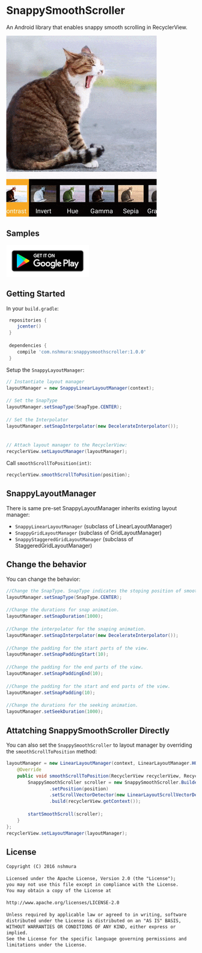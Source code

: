 # SnappySmoothScroller
An Android library that enables snappy smooth scrolling in RecyclerView.

![DEMO](assets/demo.gif)

## Samples
<a href="https://play.google.com/store/apps/details?id=com.nshmura.snappysmoothscroller.demo"><img src="assets/googleplay.png"/></a>

## Getting Started

In your `build.gradle`:

```gradle
 repositories {
    jcenter()
 }

 dependencies {
    compile 'com.nshmura:snappysmoothscroller:1.0.0'
 }
```

Setup the `SnappyLayoutManager`:
```java
// Instantiate layout manager
layoutManager = new SnappyLinearLayoutManager(context);

// Set the SnapType
layoutManager.setSnapType(SnapType.CENTER);

// Set the Interpolator
layoutManager.setSnapInterpolator(new DecelerateInterpolator());


// Attach layout manager to the RecyclerView:
recyclerView.setLayoutManager(layoutManager);
```

Call `smoothScrollToPosition(int)`:
```java
recyclerView.smoothScrollToPosition(position);
```


## SnappyLayoutManager

There is same pre-set SnappyLayoutManager inherits existing layout manager:

- `SnappyLinearLayoutManager` (subclass of LinearLayoutManager)
- `SnappyGridLayoutManager` (subclass of GridLayoutManager)
- `SnappyStaggeredGridLayoutManager` (subclass of StaggeredGridLayoutManager)


## Change the behavior

You can change the behavior:

```java
//Change the SnapType. SnapType indicates the stoping position of smooth scroll.
layoutManager.setSnapType(SnapType.CENTER);

//Change the durations for snap animation.
layoutManager.setSnapDuration(1000);

//Change the interpolator for the snaping animation.
layoutManager.setSnapInterpolator(new DecelerateInterpolator());

//Change the padding for the start parts of the view.
layoutManager.setSnapPaddingStart(10);

//Change the padding for the end parts of the view.
layoutManager.setSnapPaddingEnd(10);

//Change the padding for the start and end parts of the view.
layoutManager.setSnapPadding(10);

//Change the durations for the seeking animation.
layoutManager.setSeekDuration(1000);
```

## Attatching SnappySmoothScroller Directly

You can also set the `SnappySmoothScroller` to layout manager by overriding the `smoothScrollToPosition` method:
```java
layoutManager = new LinearLayoutManager(context, LinearLayoutManager.HORIZONTAL, false) {
    @Override
    public void smoothScrollToPosition(RecyclerView recyclerView, RecyclerView.State state, int position) {
        SnappySmoothScroller scroller = new SnappySmoothScroller.Builder()
                .setPosition(position)
                .setScrollVectorDetector(new LinearLayoutScrollVectorDetector(this))
                .build(recyclerView.getContext());

        startSmoothScroll(scroller);
    }
};
recyclerView.setLayoutManager(layoutManager);
```


## License
```
Copyright (C) 2016 nshmura

Licensed under the Apache License, Version 2.0 (the "License");
you may not use this file except in compliance with the License.
You may obtain a copy of the License at

http://www.apache.org/licenses/LICENSE-2.0

Unless required by applicable law or agreed to in writing, software
distributed under the License is distributed on an "AS IS" BASIS,
WITHOUT WARRANTIES OR CONDITIONS OF ANY KIND, either express or implied.
See the License for the specific language governing permissions and
limitations under the License.
```
